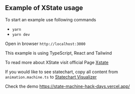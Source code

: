 ## Example of XState usage

To start an example use following commands

- `yarn`
- `yarn dev`

Open in browser `http://localhost:3000`

This example is using TypeScript, React and Tailwind 

To read more about XState visit official Page [Xstate](https://xstate.js.org/)

If you would like to see statechart, copy all content from `animation.machine.ts` to [Statechart Visualizer](https://stately.ai/viz)

Check the demo https://state-machine-hack-days.vercel.app/
